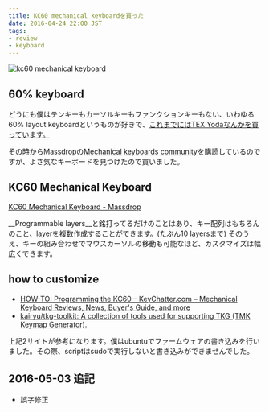 ```yaml
---
title: KC60 mechanical keyboardを買った
date: 2016-04-24 22:00 JST
tags:
- review
- keyboard
---
```


![kc60 mechanical keyboard](2016/kc60-mechanical-keyboard.jpg)

## 60% keyboard
どうにも僕はテンキーもカーソルキーもファンクションキーもない、いわゆる60% layout keyboardというものが好きで、[これまでにはTEX Yodaなんかを買っています。](2015/tex-yoda-trackpoint-keyboard-assembly)

その時からMassdropの[Mechanical keyboards community](https://www.massdrop.com/mechanical-keyboards)を購読しているのですが、よさ気なキーボードを見つけたので買いました。

## KC60 Mechanical Keyboard
[KC60 Mechanical Keyboard - Massdrop](https://www.massdrop.com/buy/kc60-mechanical-keyboard)

__Programmable layers__と銘打ってるだけのことはあり、キー配列はもちろんのこと、layerを複数作成することができます。(たぶん10 layersまで)
そのうえ、キーの組み合わせでマウスカーソルの移動も可能なほど、カスタマイズは幅広くできます。

## how to customize
- [HOW-TO: Programming the KC60 – KeyChatter.com – Mechanical Keyboard Reviews, News, Buyer's Guide, and more](https://www.keychatter.com/2015/07/05/programming-the-kc60/)
- [kairyu/tkg-toolkit: A collection of tools used for supporting TKG (TMK Keymap Generator).](https://github.com/kairyu/tkg-toolkit)

上記2サイトが参考になります。僕はubuntuでファームウェアの書き込みを行いました。その際、scriptはsudoで実行しないと書き込みができませんでした。

## 2016-05-03 追記
- 誤字修正
